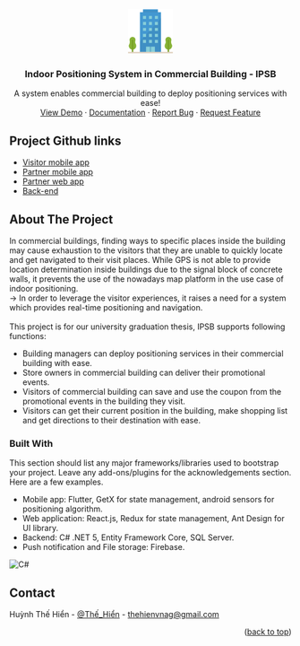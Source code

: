 <div id="top"></div>
<!--
*** Thanks for checking out the Best-README-Template. If you have a suggestion
*** that would make this better, please fork the repo and create a pull request
*** or simply open an issue with the tag "enhancement".
*** Don't forget to give the project a star!
*** Thanks again! Now go create something AMAZING! :D
-->


<!-- PROJECT LOGO -->
<br />
<div align="center">
  <a href="https://github.com/othneildrew/Best-README-Template">
    <img src="Images/office-building.png" alt="Logo" width="80" height="80">
  </a>

  <h3 align="center">Indoor Positioning System in Commercial Building - IPSB</h3>

  <p align="center">
    A system enables commercial building to deploy positioning services with ease!
    <br />
    <a href="https://github.com/othneildrew/Best-README-Template">View Demo</a>
    ·
    <a href="https://drive.google.com/drive/folders/1goHPi5oYvqWWzCPbX2U6xPLGayK50ylB">Documentation</a>
    ·
    <a href="https://github.com/thehienvnag/beauty-at-home/issues">Report Bug</a>
    ·
    <a href="https://github.com/thehienvnag/beauty-at-home/issues">Request Feature</a>
  </p>
</div>

<!-- PROJECT GITHUB LINKS -->
## Project Github links
<ul>
  <li>
    <a href="https://github.com/thehienvnag/ipsb_visitor_app">Visitor mobile app</a>
  </li>
  
  <li>
    <a href="https://github.com/thehienvnag/ipsb_partner_app">Partner mobile app</a>
  </li>
  
  <li>
    <a href="https://github.com/thehienvnag/ipsb_partner_web_app">Partner web app</a>
  </li>
  
  <li>
    <a href=https://github.com/krisode/ipsb">Back-end</a>
  </li>
</ul>

<!-- ABOUT THE PROJECT -->
## About The Project

In commercial buildings, finding ways to specific places inside the building may cause exhaustion to the visitors that they are unable to quickly locate and get navigated to their visit places. While GPS is not able to provide location determination inside buildings due to the signal block of concrete walls, it prevents the use of the nowadays map platform in the use case of indoor positioning. 
<br/>
-> In order to leverage the visitor experiences, it raises a need for a system which provides real-time positioning and navigation.
<br/>
<br/>
This project is for our university graduation thesis, IPSB supports following functions:
<br/>
* Building managers can deploy positioning services in their commercial building with ease.
* Store owners in commercial building can deliver their promotional events.
* Visitors of commercial building can save and use the coupon from the promotional events in the 
building they visit.
* Visitors can get their current position in the building, make shopping list and get directions to their 
destination with ease.


### Built With

This section should list any major frameworks/libraries used to bootstrap your project. Leave any add-ons/plugins for the acknowledgements section. Here are a few examples.

* Mobile app: Flutter, GetX for state management, android sensors for positioning algorithm.
* Web application: React.js, Redux for state management, Ant Design for UI library.
* Backend: C# .NET 5, Entity Framework Core, SQL Server.
* Push notification and File storage: Firebase.

                                            
![C#](https://img.shields.io/badge/c%23-%23239120.svg?style=for-the-badge&logo=c-sharp&logoColor=white)

<!-- CONTACT -->
## Contact

Huỳnh Thế Hiển - [@Thế_Hiển](https://www.facebook.com/thehienvnag) - thehienvnag@gmail.com

<p align="right">(<a href="#top">back to top</a>)</p>
